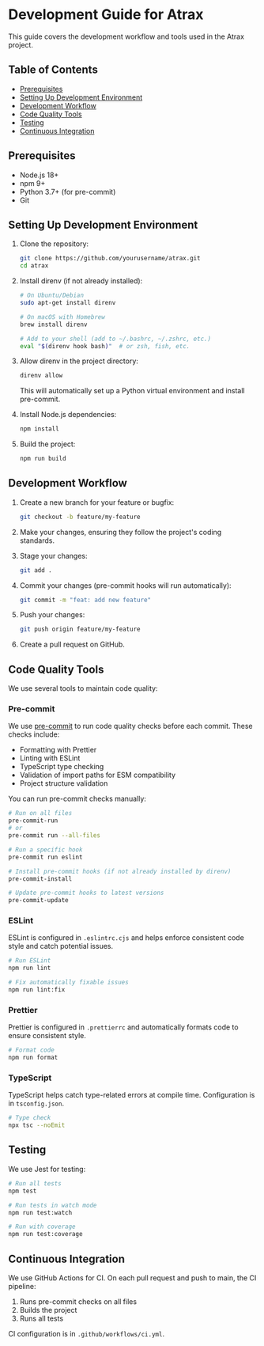 # Development Guide for Atrax

This guide covers the development workflow and tools used in the Atrax project.

## Table of Contents

- [Prerequisites](#prerequisites)
- [Setting Up Development Environment](#setting-up-development-environment)
- [Development Workflow](#development-workflow)
- [Code Quality Tools](#code-quality-tools)
- [Testing](#testing)
- [Continuous Integration](#continuous-integration)

## Prerequisites

- Node.js 18+
- npm 9+
- Python 3.7+ (for pre-commit)
- Git

## Setting Up Development Environment

1. Clone the repository:
   ```bash
   git clone https://github.com/yourusername/atrax.git
   cd atrax
   ```

2. Install direnv (if not already installed):
   ```bash
   # On Ubuntu/Debian
   sudo apt-get install direnv

   # On macOS with Homebrew
   brew install direnv

   # Add to your shell (add to ~/.bashrc, ~/.zshrc, etc.)
   eval "$(direnv hook bash)"  # or zsh, fish, etc.
   ```

3. Allow direnv in the project directory:
   ```bash
   direnv allow
   ```
   This will automatically set up a Python virtual environment and install pre-commit.

4. Install Node.js dependencies:
   ```bash
   npm install
   ```

5. Build the project:
   ```bash
   npm run build
   ```

## Development Workflow

1. Create a new branch for your feature or bugfix:
   ```bash
   git checkout -b feature/my-feature
   ```

2. Make your changes, ensuring they follow the project's coding standards.

3. Stage your changes:
   ```bash
   git add .
   ```

4. Commit your changes (pre-commit hooks will run automatically):
   ```bash
   git commit -m "feat: add new feature"
   ```

5. Push your changes:
   ```bash
   git push origin feature/my-feature
   ```

6. Create a pull request on GitHub.

## Code Quality Tools

We use several tools to maintain code quality:

### Pre-commit

We use [pre-commit](https://pre-commit.com) to run code quality checks before each commit. These checks include:

- Formatting with Prettier
- Linting with ESLint
- TypeScript type checking
- Validation of import paths for ESM compatibility
- Project structure validation

You can run pre-commit checks manually:

```bash
# Run on all files
pre-commit-run
# or
pre-commit run --all-files

# Run a specific hook
pre-commit run eslint

# Install pre-commit hooks (if not already installed by direnv)
pre-commit-install

# Update pre-commit hooks to latest versions
pre-commit-update
```

### ESLint

ESLint is configured in `.eslintrc.cjs` and helps enforce consistent code style and catch potential issues.

```bash
# Run ESLint
npm run lint

# Fix automatically fixable issues
npm run lint:fix
```

### Prettier

Prettier is configured in `.prettierrc` and automatically formats code to ensure consistent style.

```bash
# Format code
npm run format
```

### TypeScript

TypeScript helps catch type-related errors at compile time. Configuration is in `tsconfig.json`.

```bash
# Type check
npx tsc --noEmit
```

## Testing

We use Jest for testing:

```bash
# Run all tests
npm test

# Run tests in watch mode
npm run test:watch

# Run with coverage
npm run test:coverage
```

## Continuous Integration

We use GitHub Actions for CI. On each pull request and push to main, the CI pipeline:

1. Runs pre-commit checks on all files
2. Builds the project
3. Runs all tests

CI configuration is in `.github/workflows/ci.yml`.
